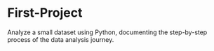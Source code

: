 # First-Project
Analyze a small dataset using Python, documenting the step-by-step process of the data analysis journey.
